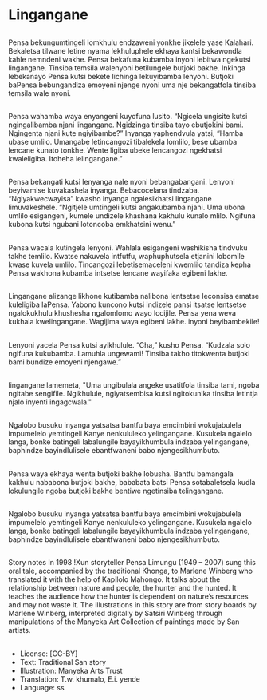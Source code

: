 # Lingangane

##
Pensa bekungumtingeli lomkhulu endzaweni yonkhe
jikelele yase Kalahari. Bekaletsa tilwane letine nyama
lekhuluphele ekhaya kantsi bekawondla kahle
nemndeni wakhe. Pensa bekafuna kubamba inyoni
lebitwa ngekutsi lingangane. Tinsiba temsila
walenyoni betilungele butjoki bakhe. Inkinga
lebekanayo Pensa kutsi bekete lichinga lekuyibamba
lenyoni. Butjoki baPensa bebungandiza emoyeni
njenge nyoni uma nje bekangatfola tinsiba temsila
wale nyoni.

##
Pensa wahamba waya enyangeni
kuyofuna lusito. “Ngicela ungisite
kutsi ngingalibamba njani
lingangane. Ngidzinga tinsiba tayo
ebutjokini bami. Ngingenta njani
kute ngiyibambe?”
Inyanga yaphendvula yatsi, “Hamba
ubase umlilo. Umangabe
letincangozi tibalekela lomlilo, bese
ubamba lencane kunato tonkhe.
Wente ligiba ubeke lencangozi
ngekhatsi kwaleligiba. Itoheha
lelingangane.”

##
Pensa bekangati kutsi lenyanga
nale nyoni bebangabangani.
Lenyoni beyivamise kuvakashela
inyanga. Bebacocelana tindzaba.
“Ngiyakwecwayisa” kwasho
inyanga ngalesikhatsi lingangane
limuvakeshele. “Ngitjele umtingeli
kutsi angakubamba njani. Uma
ubona umlilo esigangeni, kumele
undizele khashana kakhulu kunalo
mlilo. Ngifuna kubona kutsi ngubani
lotoncoba emkhatsini wenu.”

##
Pensa wacala kutingela lenyoni.
Wahlala esigangeni washikisha
tindvuku takhe temlilo. Kwatse
nakuvela intfutfu, waphuphutsela
etjanini lobomile kwase kuvela
umlilo.
Tincangozi lebetisemaceleni
kwemlilo tandiza kepha Pensa
wakhona kubamba intsetse lencane
wayifaka egibeni lakhe.

##
Lingangane alizange likhone
kutibamba nalibona lentsetse
leconsisa ematse kuleligiba laPensa.
Yabono kuncono kutsi indizele pansi
itsatse lentsetse ngalokukhulu
khushesha ngalomlomo wayo
locijile.
Pensa yena weva kukhala
kwelingangane. Wagijima waya
egibeni lakhe. inyoni
beyibambekile!

##
Lenyoni yacela Pensa kutsi
ayikhulule.
“Cha,” kusho Pensa. “Kudzala solo
ngifuna kukubamba. Lamuhla
ungewami! Tinsiba takho titokwenta
butjoki bami bundize emoyeni
njengawe.”

##
lingangane lamemeta, "Uma
ungibulala angeke usatitfola tinsiba
tami, ngoba ngitabe sengifile.
Ngikhulule, ngiyatsembisa kutsi
ngitokunika tinsiba letintja njalo
inyenti ingagcwala."

##
Ngalobo busuku inyanga yatsatsa
bantfu baya emcimbini
wokujabulela impumelelo
yemtingeli Kanye nenkululeko
yelingangane.
Kusukela ngalelo langa, bonke
batingeli labalungile
bayayikhumbula indzaba
yelingangane, baphindze
bayindlulisele ebantfwaneni babo
njengesikhumbuto.

##
Pensa waya ekhaya wenta butjoki
bakhe lobusha. Bantfu bamangala
kakhulu nababona butjoki bakhe,
bababata batsi Pensa sotabaletsela
kudla lokulungile ngoba butjoki
bakhe bentiwe ngetinsiba
telingangane.

##
Ngalobo busuku inyanga yatsatsa
bantfu baya emcimbini
wokujabulela impumelelo
yemtingeli Kanye nenkululeko
yelingangane.
Kusukela ngalelo langa, bonke
batingeli labalungile
bayayikhumbula indzaba
yelingangane, baphindze
bayindlulisele ebantfwaneni babo
njengesikhumbuto.

##
Story notes
In 1998 !Xun storyteller Pensa Limungu (1949 – 2007) sung this
oral tale, accompanied by the traditional Khonga, to Marlene
Winberg who translated it with the help of Kapilolo Mahongo. It
talks about the relationship between nature and people, the
hunter and the hunted. It teaches the audience how the hunter is
dependent on nature’s resources and may not waste it.
The illustrations in this story are from story boards by Marlene
Winberg, interpreted digitally by Satsiri Winberg through
manipulations of the Manyeka Art Collection of paintings made by
San artists.

##
* License: [CC-BY]
* Text: Traditional San story
* Illustration: Manyeka Arts Trust
* Translation: T.w. khumalo, E.i. yende
* Language: ss
